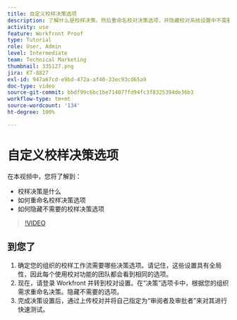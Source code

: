 ```yaml
---
title: 自定义校样决策选项
description: 了解什么是校样决策。然后重命名校对决策选项，并隐藏校对系统设置中不需要的选项。
activity: use
feature: Workfront Proof
type: Tutorial
role: User, Admin
level: Intermediate
team: Technical Marketing
thumbnail: 335127.png
jira: KT-8827
exl-id: 947a67cd-e9bd-472a-af40-33ec93cd65a9
doc-type: video
source-git-commit: bbdf99c6bc1be714077fd94fc3f8325394de36b3
workflow-type: tm+mt
source-wordcount: '134'
ht-degree: 100%

---
```


# 自定义校样决策选项

在本视频中，您将了解到：

* 校样决策是什么
* 如何重命名校样决策选项
* 如何隐藏不需要的校样决策选项

>[!VIDEO](https://video.tv.adobe.com/v/335127/?quality=12&learn=on&enablevpops=1)

## 到您了

1. 确定您的组织的校样工作流需要哪些决策选项。请记住，这些设置具有全局性，因此每个使用校对功能的团队都会看到相同的选项。
1. 现在，请登录 Workfront 并转到校对设置。在“决策”选项卡中，根据您的组织需求重命名决策。隐藏不需要的选项。
1. 完成决策设置后，通过上传校对并将自己指定为“审阅者及审批者”来对其进行快速测试。


<!--
Lean More URLs
-->
